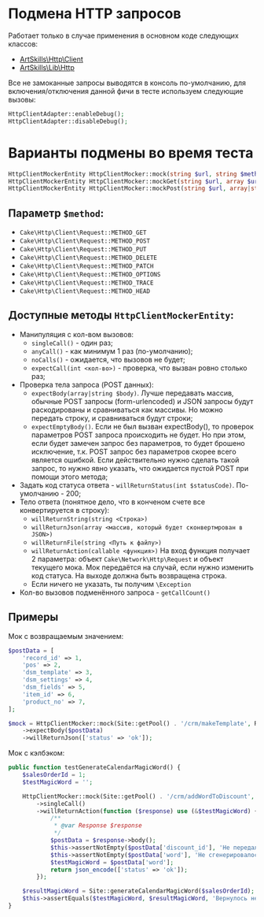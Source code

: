 # Подмена HTTP запросов
Работает только в случае применения в основном коде следующих классов:
* [ArtSkills\Http\Client](../../Http/Client.php)
* [ArtSkills\Lib\Http](../../Lib/Http.php)

Все не замоканные запросы выводятся в консоль по-умолчанию, для включения/отключения данной фичи в тесте используем следующие вызовы:
```php
HttpClientAdapter::enableDebug();
HttpClientAdapter::disableDebug();
```

# Варианты подмены во время теста
```php
HttpClientMockerEntity HttpClientMocker::mock(string $url, string $method)
HttpClientMockerEntity HttpClientMocker::mockGet(string $url, array $uriArgs = [])
HttpClientMockerEntity HttpClientMocker::mockPost(string $url, array|string $expectedPostArgs = [])
```
## Параметр `$method`:
* `Cake\Http\Client\Request::METHOD_GET`
* `Cake\Http\Client\Request::METHOD_POST`
* `Cake\Http\Client\Request::METHOD_PUT`
* `Cake\Http\Client\Request::METHOD_DELETE`
* `Cake\Http\Client\Request::METHOD_PATCH`
* `Cake\Http\Client\Request::METHOD_OPTIONS`
* `Cake\Http\Client\Request::METHOD_TRACE`
* `Cake\Http\Client\Request::METHOD_HEAD`

## Доступные методы `HttpClientMockerEntity`:
* Манипуляция с кол-вом вызовов:
    * `singleCall()` - один раз;
    * `anyCall()` - как минимум 1 раз (по-умолчанию);
    * `noCalls()` - ожидается, что вызовов не будет;
    * `expectCall(int <кол-во>)` - проверка, что вызван ровно столько раз;
* Проверка тела запроса (POST данных): 
	* `expectBody(array|string $body)`. 
	Лучше передавать массив, обычные POST запросы (form-urlencoded) и JSON запросы будут раскодированы и сравниваться как массивы. 
	Но можно передать строку, и сравниваться будут строки;
	* `expectEmptyBody()`. 
	Если не был вызван expectBody(), то проверок параметров POST запроса происходить не будет.
	Но при этом, если будет замечен запрос без параметров, то будет брошено исключение, т.к. POST запрос без параметров скорее всего является ошибкой.
	Если действительно нужно сделать такой запрос, то нужно явно указать, что ожидается пустой POST при помощи этого метода;
* Задать код статуса ответа - `willReturnStatus(int $statusCode)`. По-умолчанию - 200;
* Тело ответа (понятное дело, что в конченом счете все конвертируется в строку):
    * `willReturnString(string <Строка>)`
    * `willReturnJson(array <массив, который будет сконвертмрован в JSON>)`
    * `willReturnFile(string <Путь к файлу>)`
    * `willReturnAction(callable <функция>)` На вход функция получает 2 параметра: объект `Cake\Network\Http\Request` и объект текущего мока. Мок передаётся на случай, если нужно изменить код статуса. На выходе должна быть возвращена строка.
    * Если ничего не указать, ты получим `\Exception`
* Кол-во вызовов подменённого запроса - `getCallCount()`

## Примеры
Мок с возвращаемым значением:
```php
$postData = [
    'record_id' => 1,
    'pos' => 2,
    'dsm_template' => 3,
    'dsm_settings' => 4,
    'dsm_fields' => 5,
    'item_id' => 6,
    'product_no' => 7,
];

$mock = HttpClientMocker::mock(Site::getPool() . '/crm/makeTemplate', Request::METHOD_POST)
    ->expectBody($postData)
    ->willReturnJson(['status' => 'ok']);
```

Мок с кэлбэком:
```php
public function testGenerateCalendarMagicWord() {
    $salesOrderId = 1;
    $testMagicWord = '';

    HttpClientMocker::mock(Site::getPool() . '/crm/addWordToDiscount', Request::METHOD_POST)
        ->singleCall()
        ->willReturnAction(function ($response) use (&$testMagicWord) {
            /**
             * @var Response $response
             */
            $postData = $response->body();
            $this->assertNotEmpty($postData['discount_id'], 'Не передался ID скидки');
            $this->assertNotEmpty($postData['word'], 'Не сгенерировалось волшебное слово');
            $testMagicWord = $postData['word'];
            return json_encode(['status' => 'ok']);
        });

    $resultMagicWord = Site::generateCalendarMagicWord($salesOrderId);
    $this->assertEquals($testMagicWord, $resultMagicWord, 'Вернулось некорректное магическое слово');
}
```
